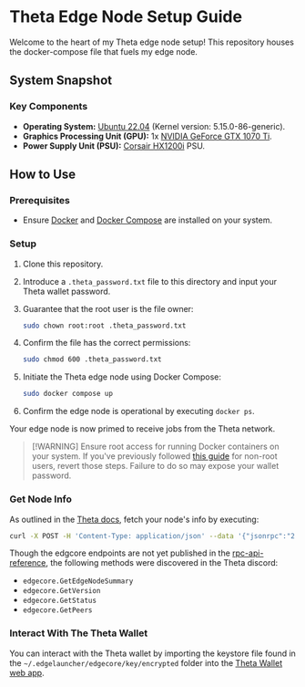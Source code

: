 # Theta Edge Node Setup Guide

Welcome to the heart of my Theta edge node setup! This repository houses the docker-compose file that fuels my edge node.

## System Snapshot

### Key Components

- **Operating System:** [Ubuntu 22.04](https://releases.ubuntu.com/jammy/) (Kernel version: 5.15.0-86-generic).
- **Graphics Processing Unit (GPU):** 1x [NVIDIA GeForce GTX 1070 Ti](https://www.nvidia.com/en-us/geforce/news/nvidia-geforce-gtx-1070-ti/).
- **Power Supply Unit (PSU):** [Corsair HX1200i](https://www.corsair.com/us/en/p/psu/cp-9020070-na/hxi-series-hx1200i-high-performance-atx-power-supply-1200-watt-80-plus-platinum-certified-psu-cp-9020070-na) PSU.

## How to Use

### Prerequisites

- Ensure [Docker](https://docs.docker.com/get-docker/) and [Docker Compose](https://docs.docker.com/compose/install/) are installed on your system.

### Setup

1. Clone this repository.
2. Introduce a `.theta_password.txt` file to this directory and input your Theta wallet password.
3. Guarantee that the root user is the file owner:

   ```bash
   sudo chown root:root .theta_password.txt
   ```

4. Confirm the file has the correct permissions:

   ```bash
   sudo chmod 600 .theta_password.txt
   ```

5. Initiate the Theta edge node using Docker Compose:

   ```bash
   sudo docker compose up
   ```

6. Confirm the edge node is operational by executing `docker ps`.

Your edge node is now primed to receive jobs from the Theta network.

> \[!WARNING]
> Ensure root access for running Docker containers on your system. If you've previously followed [this guide](https://docs.docker.com/engine/install/linux-postinstall/) for non-root users, revert those steps. Failure to do so may expose your wallet password.

### Get Node Info

As outlined in the [Theta docs](https://docs.thetatoken.org/docs/theta-edge-node), fetch your node's info by executing:

```bash
curl -X POST -H 'Content-Type: application/json' --data '{"jsonrpc":"2.0","method":"edgecore.GetEdgeNodeSummary","params":[],"id":1}' http://localhost:17888/rpc
```

Though the edgcore endpoints are not yet published in the [rpc-api-reference](https://docs.thetatoken.org/docs/rpc-api-reference#getaccount), the following methods were discovered in the Theta discord:

- `edgecore.GetEdgeNodeSummary`
- `edgecore.GetVersion`
- `edgecore.GetStatus`
- `edgecore.GetPeers`

### Interact With The Theta Wallet

You can interact with the Theta wallet by importing the keystore file found in the `~/.edgelauncher/edgecore/key/encrypted` folder into the [Theta Wallet web app](https://wallet.thetatoken.org/).

